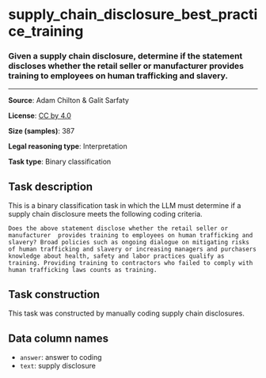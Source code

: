 # supply_chain_disclosure_best_practice_training

### Given a supply chain disclosure, determine if the statement discloses whether the retail seller or manufacturer  provides training to employees on human trafficking and slavery.
---



**Source**: Adam Chilton & Galit Sarfaty

**License**: [CC by 4.0](https://creativecommons.org/licenses/by/4.0/)

**Size (samples)**: 387

**Legal reasoning type**: Interpretation

**Task type**: Binary classification

## Task description

This is a binary classification task in which the LLM must determine if a supply chain disclosure meets the following coding criteria.

```text
Does the above statement disclose whether the retail seller or manufacturer  provides training to employees on human trafficking and slavery? Broad policies such as ongoing dialogue on mitigating risks of human trafficking and slavery or increasing managers and purchasers knowledge about health, safety and labor practices qualify as training. Providing training to contractors who failed to comply with human trafficking laws counts as training. 
```

## Task construction

This task was constructed by manually coding supply chain disclosures.

## Data column names
 
 - `answer`: answer to coding
 - `text`: supply disclosure